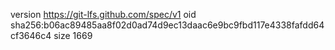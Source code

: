 version https://git-lfs.github.com/spec/v1
oid sha256:b06ac89485aa8f02d0ad74d9ec13daac6e9bc9fbd117e4338fafdd64cf3646c4
size 1669
